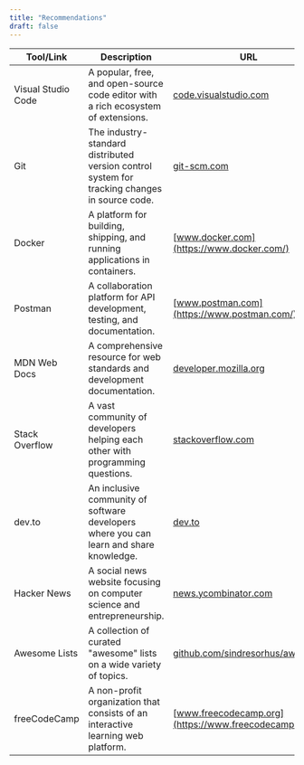 ```yaml
---
title: "Recommendations"
draft: false
---
```


| Tool/Link          | Description                                                                                   | URL                                                                        |
| ------------------ | --------------------------------------------------------------------------------------------- | -------------------------------------------------------------------------- |
| Visual Studio Code | A popular, free, and open-source code editor with a rich ecosystem of extensions.             | [code.visualstudio.com](https://code.visualstudio.com/)                    |
| Git                | The industry-standard distributed version control system for tracking changes in source code. | [git-scm.com](https://git-scm.com/)                                        |
| Docker             | A platform for building, shipping, and running applications in containers.                    | [www.docker.com](https://www.docker.com/)                                  |
| Postman            | A collaboration platform for API development, testing, and documentation.                     | [www.postman.com](https://www.postman.com/)                                |
| MDN Web Docs       | A comprehensive resource for web standards and development documentation.                     | [developer.mozilla.org](https://developer.mozilla.org/)                    |
| Stack Overflow     | A vast community of developers helping each other with programming questions.                 | [stackoverflow.com](https://stackoverflow.com/)                            |
| dev.to             | An inclusive community of software developers where you can learn and share knowledge.        | [dev.to](https://dev.to/)                                                  |
| Hacker News        | A social news website focusing on computer science and entrepreneurship.                      | [news.ycombinator.com](https://news.ycombinator.com/)                      |
| Awesome Lists      | A collection of curated "awesome" lists on a wide variety of topics.                          | [github.com/sindresorhus/awesome](https://github.com/sindresorhus/awesome) |
| freeCodeCamp       | A non-profit organization that consists of an interactive learning web platform.              | [www.freecodecamp.org](https://www.freecodecamp.org/)                      |
